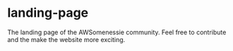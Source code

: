 # landing-page
The landing page of the AWSomenessie community. Feel free to contribute and the make the website more exciting.
